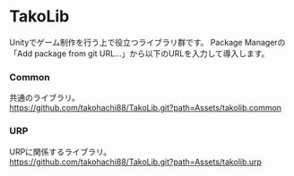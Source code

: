 # TakoLib
Unityでゲーム制作を行う上で役立つライブラリ群です。
Package Managerの「Add package from git URL...」から以下のURLを入力して導入します。
### Common
共通のライブラリ。
<br>https://github.com/takohachi88/TakoLib.git?path=Assets/takolib.common
### URP
URPに関係するライブラリ。
<br>https://github.com/takohachi88/TakoLib.git?path=Assets/takolib.urp
